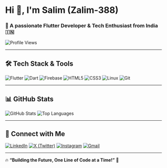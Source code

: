 # Hi 👋, I'm Salim (Zalim-388)
### 🚀 A passionate **Flutter Developer & Tech Enthusiast** from India 🇮🇳  

![Profile Views](https://komarev.com/ghpvc/?username=zalim-388&label=Profile%20views&color=0e75b6&style=flat)



---

## 🛠 **Tech Stack & Tools**
![Flutter](https://img.shields.io/badge/-Flutter-02569B?style=flat&logo=flutter&logoColor=white)
![Dart](https://img.shields.io/badge/-Dart-0175C2?style=flat&logo=dart&logoColor=white)
![Firebase](https://img.shields.io/badge/-Firebase-FFCA28?style=flat&logo=firebase&logoColor=black)
![HTML5](https://img.shields.io/badge/-HTML5-E34F26?style=flat&logo=html5&logoColor=white)
![CSS3](https://img.shields.io/badge/-CSS3-1572B6?style=flat&logo=css3)
![Linux](https://img.shields.io/badge/-Linux-FCC624?style=flat&logo=linux&logoColor=black)
![Git](https://img.shields.io/badge/-Git-F05032?style=flat&logo=git&logoColor=white)

---

## 📊 **GitHub Stats**
![GitHub Stats](https://github-readme-stats.vercel.app/api?username=zalim-388&show_icons=true&theme=radical)
![Top Languages](https://github-readme-stats.vercel.app/api/top-langs/?username=zalim-388&layout=compact&theme=radical)

---

## 🔗 **Connect with Me**
[![LinkedIn](https://img.shields.io/badge/-LinkedIn-blue?style=flat&logo=linkedin)](https://linkedin.com/in/yourprofile)
[![X (Twitter)](https://img.shields.io/badge/-X-000000?style=flat&logo=twitter)]([https://twitter.com/yourprofile](https://x.com/zaalim388?t=utLG5FPHyEPqxAdoD9xMuw&s=09https://whatsapp.com/channel/0029Vb3Gslq6hENhWfOcV))
[![Instagram](https://img.shields.io/badge/-Instagram-E4405F?style=flat&logo=instagram&logoColor=white)](https://instagram.com/yourprofile)
[![Gmail](https://img.shields.io/badge/-Gmail-D14836?style=flat&logo=gmail&logoColor=white)](mailto:your.email@gmail.com)

---

🔥 **“Building the Future, One Line of Code at a Time!”** 🚀
